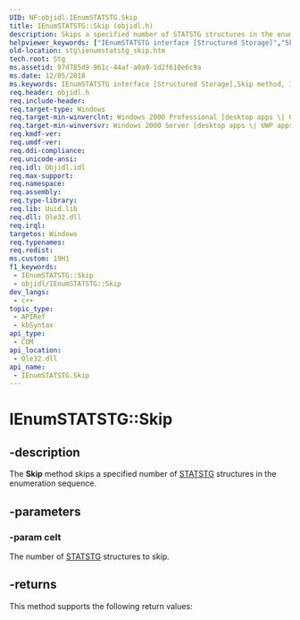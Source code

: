 ```yaml
---
UID: NF:objidl.IEnumSTATSTG.Skip
title: IEnumSTATSTG::Skip (objidl.h)
description: Skips a specified number of STATSTG structures in the enumeration sequence.
helpviewer_keywords: ["IEnumSTATSTG interface [Structured Storage]","Skip method","IEnumSTATSTG.Skip","IEnumSTATSTG::Skip","Skip","Skip method [Structured Storage]","Skip method [Structured Storage]","IEnumSTATSTG interface","objidl/IEnumSTATSTG::Skip","stg.ienumstatstg_skip"]
old-location: stg\ienumstatstg_skip.htm
tech.root: Stg
ms.assetid: 97d785d9-961c-44af-a0a0-1d2f610e6c9a
ms.date: 12/05/2018
ms.keywords: IEnumSTATSTG interface [Structured Storage],Skip method, IEnumSTATSTG.Skip, IEnumSTATSTG::Skip, Skip, Skip method [Structured Storage], Skip method [Structured Storage],IEnumSTATSTG interface, objidl/IEnumSTATSTG::Skip, stg.ienumstatstg_skip
req.header: objidl.h
req.include-header: 
req.target-type: Windows
req.target-min-winverclnt: Windows 2000 Professional [desktop apps \| UWP apps]
req.target-min-winversvr: Windows 2000 Server [desktop apps \| UWP apps]
req.kmdf-ver: 
req.umdf-ver: 
req.ddi-compliance: 
req.unicode-ansi: 
req.idl: Objidl.idl
req.max-support: 
req.namespace: 
req.assembly: 
req.type-library: 
req.lib: Uuid.lib
req.dll: Ole32.dll
req.irql: 
targetos: Windows
req.typenames: 
req.redist: 
ms.custom: 19H1
f1_keywords:
 - IEnumSTATSTG::Skip
 - objidl/IEnumSTATSTG::Skip
dev_langs:
 - c++
topic_type:
 - APIRef
 - kbSyntax
api_type:
 - COM
api_location:
 - Ole32.dll
api_name:
 - IEnumSTATSTG.Skip
---
```


# IEnumSTATSTG::Skip


## -description

The <b>Skip</b> method skips a specified number 
   of <a href="https://docs.microsoft.com/windows/desktop/api/objidl/ns-objidl-statstg">STATSTG</a> structures in the enumeration 
   sequence.

## -parameters

### -param celt

The number of <a href="https://docs.microsoft.com/windows/desktop/api/objidl/ns-objidl-statstg">STATSTG</a> structures to skip.

## -returns

This method supports the following return values:

